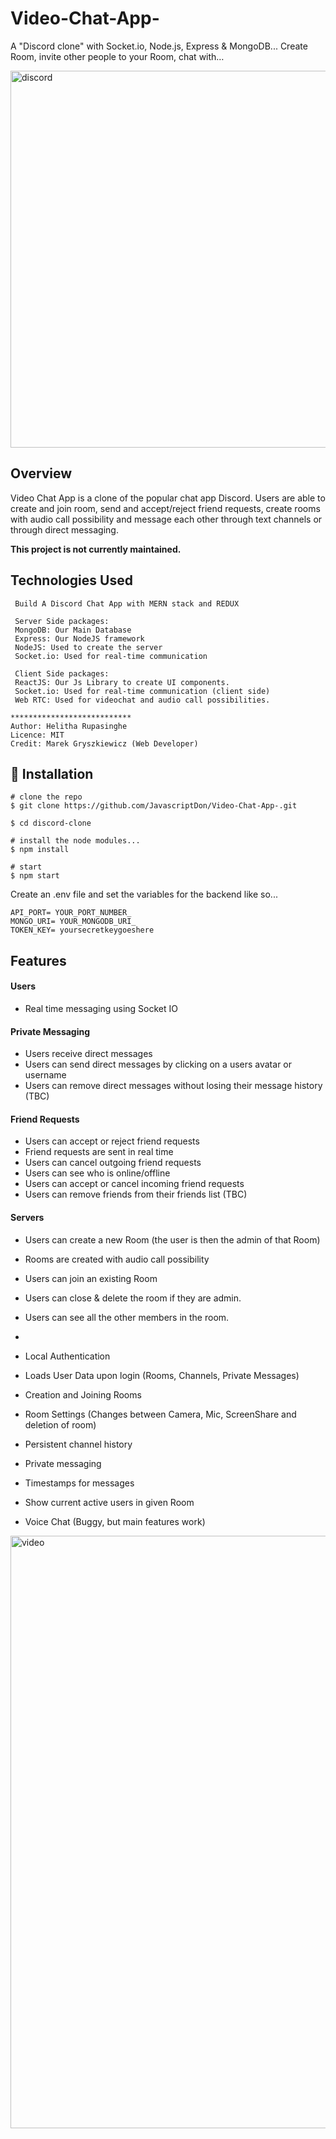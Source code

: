 # Video-Chat-App-
A "Discord clone" with Socket.io, Node.js, Express &amp; MongoDB... Create Room, invite other people to your Room, chat with…

<img width="603" alt="discord" src="https://user-images.githubusercontent.com/101202952/163559556-b661b0a1-8924-4130-8adc-c1b957aed8c7.PNG">

## Overview

Video Chat App is a clone of the popular chat app Discord. Users are able to create and join room, send and accept/reject friend requests, create rooms with audio call possibility and message each other through text channels or through direct messaging.

**This project is not currently maintained.**

##  Technologies Used

```
 Build A Discord Chat App with MERN stack and REDUX
 
 Server Side packages:
 MongoDB: Our Main Database
 Express: Our NodeJS framework
 NodeJS: Used to create the server
 Socket.io: Used for real-time communication
 
 Client Side packages:
 ReactJS: Our Js Library to create UI components.
 Socket.io: Used for real-time communication (client side)
 Web RTC: Used for videochat and audio call possibilities.

***************************
Author: Helitha Rupasinghe
Licence: MIT
Credit: Marek Gryszkiewicz (Web Developer)
```

## 💾 Installation

```
# clone the repo
$ git clone https://github.com/JavascriptDon/Video-Chat-App-.git

$ cd discord-clone

# install the node modules...
$ npm install

# start
$ npm start

```

Create an .env file and set the variables for the backend like so...

```
API_PORT= YOUR_PORT_NUMBER_
MONGO_URI= YOUR_MONGODB_URI_
TOKEN_KEY= yoursecretkeygoeshere

```

## Features

#### Users 
- Real time messaging using Socket IO

#### Private Messaging
- Users receive direct messages
- Users can send direct messages by clicking on a users avatar or username
- Users can remove direct messages without losing their message history (TBC)

#### Friend Requests 
- Users can accept or reject friend requests
- Friend requests are sent in real time
- Users can cancel outgoing friend requests
- Users can see who is online/offline 
- Users can accept or cancel incoming friend requests
- Users can remove friends from their friends list (TBC)


#### Servers
-  Users can create a new Room (the user is then the admin of that Room)
-  Rooms are created with audio call possibility
-  Users can join an existing Room
-  Users can close & delete the room if they are admin.
-  Users can see all the other members in the room. 


-  
-  Local Authentication
-  Loads User Data upon login (Rooms, Channels, Private Messages)
-  Creation and Joining Rooms
-  Room Settings (Changes between Camera, Mic, ScreenShare and deletion of room)
-  Persistent channel history
-  Private messaging
-  Timestamps for messages
-  Show current active users in given Room
-  Voice Chat (Buggy, but main features work)


<img width="948" alt="video" src="https://user-images.githubusercontent.com/101202952/163565298-452f16b3-32d8-4c60-8ea8-99e7d99accb6.PNG">
